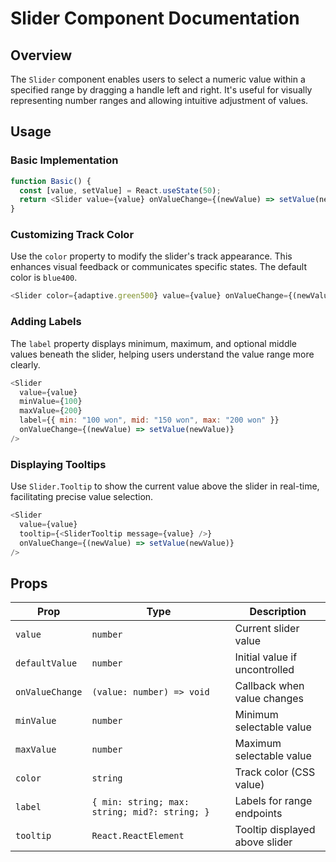 # Slider Component Documentation

## Overview
The `Slider` component enables users to select a numeric value within a specified range by dragging a handle left and right. It's useful for visually representing number ranges and allowing intuitive adjustment of values.

## Usage

### Basic Implementation
```javascript
function Basic() {
  const [value, setValue] = React.useState(50);
  return <Slider value={value} onValueChange={(newValue) => setValue(newValue)} />;
}
```

### Customizing Track Color
Use the `color` property to modify the slider's track appearance. This enhances visual feedback or communicates specific states. The default color is `blue400`.

```javascript
<Slider color={adaptive.green500} value={value} onValueChange={(newValue) => setValue(newValue)} />
```

### Adding Labels
The `label` property displays minimum, maximum, and optional middle values beneath the slider, helping users understand the value range more clearly.

```javascript
<Slider
  value={value}
  minValue={100}
  maxValue={200}
  label={{ min: "100 won", mid: "150 won", max: "200 won" }}
  onValueChange={(newValue) => setValue(newValue)}
/>
```

### Displaying Tooltips
Use `Slider.Tooltip` to show the current value above the slider in real-time, facilitating precise value selection.

```javascript
<Slider
  value={value}
  tooltip={<SliderTooltip message={value} />}
  onValueChange={(newValue) => setValue(newValue)}
/>
```

## Props

| Prop | Type | Description |
|------|------|-------------|
| `value` | `number` | Current slider value |
| `defaultValue` | `number` | Initial value if uncontrolled |
| `onValueChange` | `(value: number) => void` | Callback when value changes |
| `minValue` | `number` | Minimum selectable value |
| `maxValue` | `number` | Maximum selectable value |
| `color` | `string` | Track color (CSS value) |
| `label` | `{ min: string; max: string; mid?: string; }` | Labels for range endpoints |
| `tooltip` | `React.ReactElement` | Tooltip displayed above slider |
